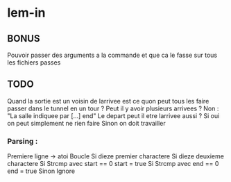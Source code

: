 # lem-in

## BONUS
Pouvoir passer des arguments a la commande et que ca le fasse sur tous les fichiers passes

## TODO
Quand la sortie est un voisin de larrivee est ce quon peut tous les faire passer dans le tunnel en un tour ?
Peut il y avoir plusieurs arrivees ? Non : "La salle indiquee par [...] end"
Le depart peut il etre larrivee aussi ?
 Si oui on peut simplement ne rien faire
 Sinon on doit travailler
### Parsing :
Premiere ligne -> atoi
Boucle
 Si dieze premier charactere
  Si dieze deuxieme charactere
   Si Strcmp avec start == 0
    start = true
   Si Strcmp avec end == 0
    end = true
  Sinon
   Ignore
 
